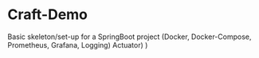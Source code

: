 # Craft-Demo
Basic skeleton/set-up for a SpringBoot project (Docker, Docker-Compose, Prometheus, Grafana, Logging) Actuator) )
